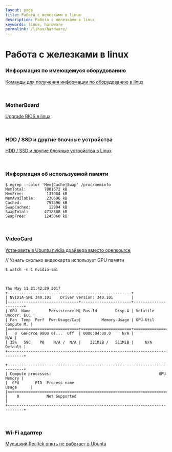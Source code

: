```yaml
---
layout: page
title: Работа с железками в linux
description: Работа с железками в linux
keywords: linux, hardware
permalink: /linux/hardware/
---
```


# Работа с железками в linux

### Информация по имеющемуся оборудованию

[Команды для получения информации по оборудованию в linux](/linux/hardware/info/)

<br/>

### MotherBoard

[Upgrade BIOS в linux](/linux/hardware/motherboard/bios-upgrade/)

<br/>

### HDD / SSD и другие блочные устройства

[HDD / SSD и другие блочные устройства в Linux](/linux/hardware/hdd/)

<br/>

### Информация об используемой памяти

    $ egrep --color 'Mem|Cache|Swap' /proc/meminfo
    MemTotal:        7801672 kB
    MemFree:          137984 kB
    MemAvailable:     230696 kB
    Cached:           797396 kB
    SwapCached:        12904 kB
    SwapTotal:       4718588 kB
    SwapFree:        1245060 kB

<br/>

### VideoCard

[Установить в Ubuntu nvidia драйвера вместо opensource](/linux/hardware/videocard/ubuntu/drivers/nvidia/)

// Узнать сколько видеокарта использует GPU памяти

    $ watch -n 1 nvidia-smi

<br/>

    Thu May 11 21:42:29 2017
    +------------------------------------------------------+
    | NVIDIA-SMI 340.101    Driver Version: 340.101        |
    |-------------------------------+----------------------+----------------------+
    | GPU  Name        Persistence-M| Bus-Id        Disp.A | Volatile Uncorr. ECC |
    | Fan  Temp  Perf  Pwr:Usage/Cap|         Memory-Usage | GPU-Util  Compute M. |
    |===============================+======================+======================|
    |   0  GeForce 9800 GT...  Off  | 0000:04:00.0     N/A |                  N/A |
    | 35%   59C    P0    N/A /  N/A |    321MiB /   511MiB |     N/A      Default |
    +-------------------------------+----------------------+----------------------+

    +-----------------------------------------------------------------------------+
    | Compute processes:                                               GPU Memory |
    |  GPU       PID  Process name                                     Usage      |
    |=============================================================================|
    |    0            Not Supported                                               |
    +-----------------------------------------------------------------------------+

<br/>

### Wi-Fi адаптер

[Мудацкий Realtek опять не работает в Ubuntu](/linux/hardware/wi-fi/ubuntu/realtek/)
